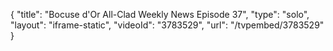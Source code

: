 {
    "title": "Bocuse d'Or All-Clad Weekly News Episode 37",
    "type": "solo",
    "layout": "iframe-static",
    "videoId": "3783529",
    "url": "\/tvpembed\/3783529"
}